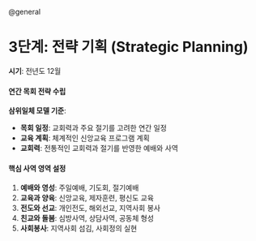 @general

# 3단계: 전략 기획 (Strategic Planning)

**시기**: 전년도 12월

#### 연간 목회 전략 수립

**삼위일체 모델 기준**:

- **목회 일정**: 교회력과 주요 절기를 고려한 연간 일정
- **교육 계획**: 체계적인 신앙교육 프로그램 계획
- **교회력**: 전통적인 교회력과 절기를 반영한 예배와 사역

#### 핵심 사역 영역 설정

1. **예배와 영성**: 주일예배, 기도회, 절기예배
2. **교육과 양육**: 신앙교육, 제자훈련, 평신도 교육
3. **전도와 선교**: 개인전도, 해외선교, 지역사회 봉사
4. **친교와 돌봄**: 심방사역, 상담사역, 공동체 형성
5. **사회봉사**: 지역사회 섬김, 사회정의 실현

